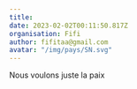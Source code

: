 ```yaml
---
title: 
date: 2023-02-02T00:11:50.817Z
organisation: Fifi
author: fifitaa@gmail.com
avatar: "/img/pays/SN.svg"
---
```


Nous voulons juste la paix 